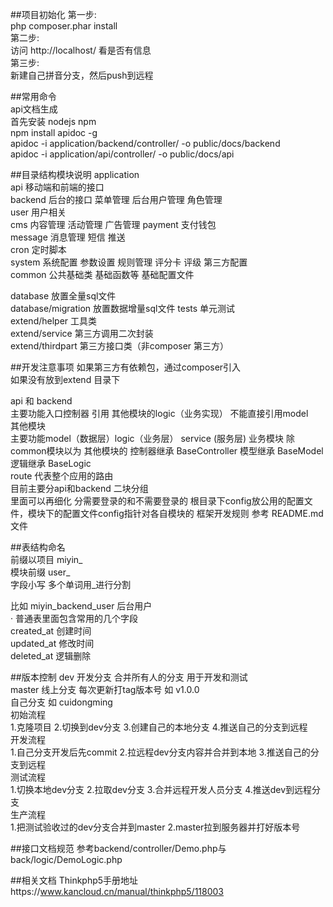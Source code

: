 ##项目初始化
第一步:  
php composer.phar install  
第二步:  
访问 http://localhost/ 看是否有信息  
第三步:  
新建自己拼音分支，然后push到远程
  
##常用命令  
api文档生成   
首先安装 nodejs npm  
npm install apidoc -g  
apidoc -i application/backend/controller/ -o public/docs/backend   
apidoc -i application/api/controller/ -o public/docs/api  

##目录结构模块说明
application  
api 移动端和前端的接口  
backend 后台的接口 菜单管理 后台用户管理 角色管理    
user 用户相关  
cms 内容管理 活动管理 广告管理
payment 支付钱包       
message 消息管理 短信 推送  
cron 定时脚本  
system 系统配置 参数设置 规则管理 评分卡 评级 第三方配置  
common 公共基础类 基础函数等 基础配置文件  
  
database 放置全量sql文件  
database/migration 放置数据增量sql文件 
tests 单元测试  
extend/helper 工具类  
extend/service 第三方调用二次封装  
extend/thirdpart 第三方接口类（非composer 第三方） 

##开发注意事项
如果第三方有依赖包，通过composer引入  
如果没有放到extend 目录下

api 和 backend   
    主要功能入口控制器 引用 其他模块的logic（业务实现） 不能直接引用model  
其他模块  
    主要功能model（数据层）logic（业务层） service (服务层)
业务模块 除common模块以为 其他模块的 控制器继承 BaseController 模型继承 BaseModel 逻辑继承 BaseLogic   
route 代表整个应用的路由  
目前主要分api和backend 二块分组  
里面可以再细化 分需要登录的和不需要登录的 
根目录下config放公用的配置文件，模块下的配置文件config指针对各自模块的 
框架开发规则 参考 README.md 文件

##表结构命名  
前缀以项目 miyin_  
模块前缀 user_  
字段小写 多个单词用_进行分割

比如 miyin_backend_user 后台用户  
·
普通表里面包含常用的几个字段  
created_at 创建时间  
updated_at 修改时间  
deleted_at 逻辑删除  

##版本控制
dev 开发分支 合并所有人的分支 用于开发和测试  
master 线上分支 每次更新打tag版本号 如 v1.0.0  
自己分支 如 cuidongming   
初始流程  
 1.克隆项目 2.切换到dev分支 3.创建自己的本地分支   4.推送自己的分支到远程  
开发流程  
 1.自己分支开发后先commit 2.拉远程dev分支内容并合并到本地   3.推送自己的分支到远程  
测试流程   
1.切换本地dev分支 2.拉取dev分支 3.合并远程开发人员分支   4.推送dev到远程分支  
生产流程   
1.把测试验收过的dev分支合并到master 2.master拉到服务器并打好版本号

##接口文档规范
参考backend/controller/Demo.php与back/logic/DemoLogic.php


##相关文档
Thinkphp5手册地址https://www.kancloud.cn/manual/thinkphp5/118003
